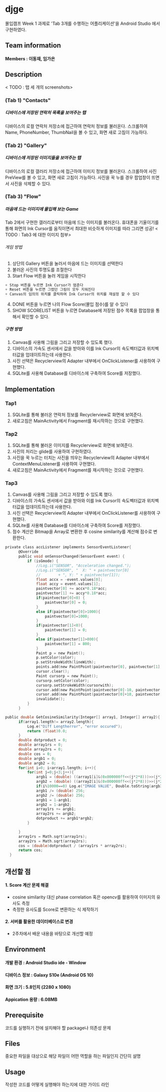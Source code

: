 # djge
몰입캠프 Week 1 과제로 'Tab 3개를 수행하는 어플리케이션'을 Android Studio 에서 구현하였다.  

## Team information
#### Members : 이동재, 임가은

## Description
< TODO : 탭 세 개의 screenshots>
### (Tab 1) "Contacts"
##### 디바이스에 저장된 연락처 목록을 보여주는 탭
디바이스의 로컬 연락처 저장소에 접근하여 연락처 정보를 불러온다. 스크롤하여 Name, PhoneNumber, ThumbNail을 볼 수 있고, 화면 새로 고침이 가능하다.



### (Tab 2) "Gallery"
##### 디바이스에 저장된 이미지들을 보여주는 탭
디바이스의 로컬 갤러리 저장소에 접근하여 이미지 정보를 불러온다. 스크롤하여 사진 PreView를 볼 수 있고, 화면 새로 고침이 가능하다. 사진을 꾹 누를 경우 팝업창이 뜨면서 사진을 삭제할 수 있다.


### (Tab 3) "Flow"
##### 마음에 드는 이미지에 몰입해 보는 Game
Tab 2에서 구현한 갤러리로부터 마음에 드는 이미지를 불러온다. 휴대폰을 기울이기를 통해 화면의 Ink Cursor를 움직이면서 최대한 비슷하게 이미지를 따라 그리면 성공! < TODO : Tab3 에 대한 이미지 첨부>
###### 게임 방법
  1. 상단의 Gallery 버튼을 눌러서 마음에 드는 이미지를 선택한다
  2. 불러온 사진의 투명도를 조절한다
  3. Start Flow 버튼을 눌러 게임을 시작한다
   ```c 
   + Stop 버튼을 누르면 Ink Cursor가 멈춘다
   + Reset 버튼을 누르면 그렸던 그림이 모두 지워진다
   + Canvas의 임의의 위치를 클릭하여 Ink Cursor의 위치를 재설정 할 수 있다
   ```
  4. DONE 버튼을 누르면 나의 Flow Score(몰입 점수)를 알 수 있다
  5. SHOW SCORELIST 버튼을 누르면 Database에 저장된 점수 목록을 팝업창을 통해서 확인할 수 있다.
 
##### 구현 방법
  1. Canvas를 사용해 그림을 그리고 저장할 수 있도록 했다. 
  2. 디바이스의 가속도 센서에서 값을 받아와 이를 Ink Cursor의 속도벡터값과 위치벡터값을 업데이트하는데 사용한다. 
  3. 사진 선택은 Recyclerview의 Adapter 내부에서 OnClickListener를 사용하여 구현했다.  
  4. SQLite를 사용해 Database를 디바이스에 구축하여 Score를 저장했다.


## Implementation
### Tap1
  1. SQLite를 통해 불러온 연락처 정보를 Recyclerview로 화면에 보여준다.  
  2. 새로고침은 MainActivity에서 Fragment를 재시작하는 것으로 구현했다.  
### Tap2
  1. SQLite를 통해 불러온 이미지를 Recyclerview로 화면에 보여준다.  
  2. 사진의 처리는 glide를 사용하여 구현하였다.  
  3. 사진을 꾹 누르는 터치는 사진을 띄우는 Recyclerview의 Adapter 내부에서 ContextMenuListener를 사용하여 구현했다.  
  4. 새로고침은 MainActivity에서 Fragment를 재시작하는 것으로 구현했다.  
  
### Tap3  
  1. Canvas를 사용해 그림을 그리고 저장할 수 있도록 했다. 
  2. 디바이스의 가속도 센서에서 값을 받아와 이를 Ink Cursor의 속도벡터값과 위치벡터값을 업데이트하는데 사용한다. 
  3. 사진 선택은 Recyclerview의 Adapter 내부에서 OnClickListener를 사용하여 구현했다.  
  4. SQLite를 사용해 Database를 디바이스에 구축하여 Score를 저장했다.  
  5. 점수 계산은 Bitmap을 Array로 변환한 후 cosine similarity를 계산해 점수로 변환한다.  
  ```c
  private class accListener implements SensorEventListener{
        @Override
        public void onSensorChanged(SensorEvent event) {
            if (isGmode) {
                //Log.i("SENSOR", "Acceleration changed.");
                //Log.i("SENSOR", "  X: " + paintvector[0]
                //        + ", Y: " + paintvector[1]);
                float accx = -event.values[0];
                float accy = event.values[1];
                paintvector[0] += accx*0.18*acc;
                paintvector[1] += accy*0.18*acc;
                if(paintvector[0]<0) {
                    paintvector[0] = 0;
                }
                else if(paintvector[0]>1000){
                    paintvector[0]=1000;
                }
                if(paintvector[1]<0){
                    paintvector[1] = 0;
                }
                else if(paintvector[1]>800){
                    paintvector[1] = 800;
                }
                Paint p = new Paint();
                p.setColor(color);
                p.setStrokeWidth(lineWith);
                points.add(new PaintPoint(paintvector[0], paintvector[1], true, p));
                cursor.clear();
                Paint cursorp = new Paint();
                cursorp.setColor(color);
                cursorp.setStrokeWidth(cursorwith);
                cursor.add(new PaintPoint(paintvector[0]-10, paintvector[1]-10, true, cursorp));
                cursor.add(new PaintPoint(paintvector[0]+10, paintvector[1]+10, true, cursorp));
                invalidate();
            }
        }
  ```  
  ```c
  public double GetCosineSimilarity(Integer[] array1, Integer[] array2){
        if(array1.length!= array2.length){
            Log.e("Diff Lengtherror", "error occured");
            return (float)0.0;
        }
        double dotproduct = 0;
        double array1rs = 0;
        double array2rs = 0;
        double cos = 0;
        double argb1 = 0;
        double argb2 = 0;
        for(int i=0; i<array1.length; i++){
            for(int j=0;j<3;j++){
                argb1 = (double) ((array1[i]&(0x000000ff<<(j*2*8)))>>(j*2*8));
                argb2 = (double) ((array2[i]&(0x000000ff<<(j*2*8)))>>(j*2*8));
                if(i%10000==0) Log.e("IMAGE VALUE", Double.toString(argb1)+" "+Double.toString(argb2));
                argb1 /= (double) 256;
                argb2 /= (double) 256;
                argb1 = 1-argb1;
                argb2 = 1-argb2;
                array1rs += argb1;
                array2rs += argb2;
                dotproduct += argb1*argb2;
            }

        }
        array1rs = Math.sqrt(array1rs);
        array2rs = Math.sqrt(array2rs);
        cos = (double)dotproduct / (array1rs * array2rs);
        return cos;
    }
  ```    
## 개선할 점
#### 1. Score 계산 문제 해결
* cosine similarity 대신 phase correlation 혹은 opencv를 활용하여 이미지의 유사도 측정  
* 측정한 유사도를 Score로 변환하는 식 제작하기  
#### 2. 서버를 활용한 데이터베이스로 변경
* 2주차에서 배운 내용을 바탕으로 개선할 예정


## Environment
#### 개발 환경 : Android Studio ide - Window
#### 디바이스 정보 : Galaxy S10e (Android OS 10)
#### 화면 크기 : 5.8인치 (2280 x 1080) 
#### Appication 용량 : 6.08MB  
  
## Prerequisite
  코드를 실행하기 전에 설치해야 할 package나 의존성 문제
  
## Files
  중요한 파일을 대상으로 해당 파일이 어떤 역할을 하는 파일인지 간단히 설명
  
## Usage
  작성한 코드를 어떻게 실행해야 하는지에 대한 가이드 라인
